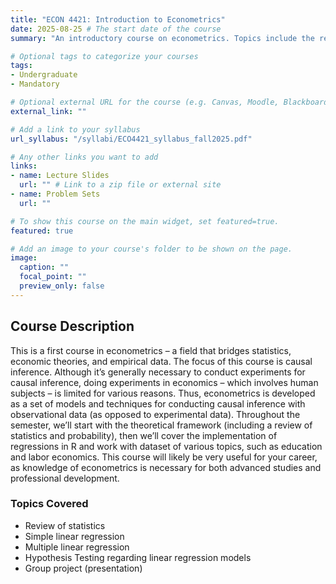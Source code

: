 ```yaml
---
title: "ECON 4421: Introduction to Econometrics"
date: 2025-08-25 # The start date of the course
summary: "An introductory course on econometrics. Topics include the review of statistics, classical linear regression models and hypothesis testing, and implementation in R." # A short description for the list page

# Optional tags to categorize your courses
tags:
- Undergraduate
- Mandatory

# Optional external URL for the course (e.g. Canvas, Moodle, Blackboard)
external_link: ""

# Add a link to your syllabus
url_syllabus: "/syllabi/ECO4421_syllabus_fall2025.pdf"

# Any other links you want to add
links:
- name: Lecture Slides
  url: "" # Link to a zip file or external site
- name: Problem Sets
  url: ""

# To show this course on the main widget, set featured=true.
featured: true

# Add an image to your course's folder to be shown on the page.
image:
  caption: ""
  focal_point: ""
  preview_only: false
---
```


## Course Description

This is a first course in econometrics – a field that bridges statistics, economic theories, and empirical data. The focus of this course is causal inference. Although it’s generally necessary to conduct experiments for causal inference, doing experiments in economics – which involves human subjects – is limited for various reasons. Thus, econometrics is developed as a set of models and techniques for conducting causal inference with observational data (as opposed to experimental data).
Throughout the semester, we’ll start with the theoretical framework (including a review of statistics and probability), then we’ll cover the implementation of regressions in R and work with dataset of various topics, such as education and labor economics. This course will likely be very useful for your career, as knowledge of econometrics is necessary for both advanced studies and professional development.

### Topics Covered
* Review of statistics
* Simple linear regression
* Multiple linear regression
* Hypothesis Testing regarding linear regression models
* Group project (presentation)
